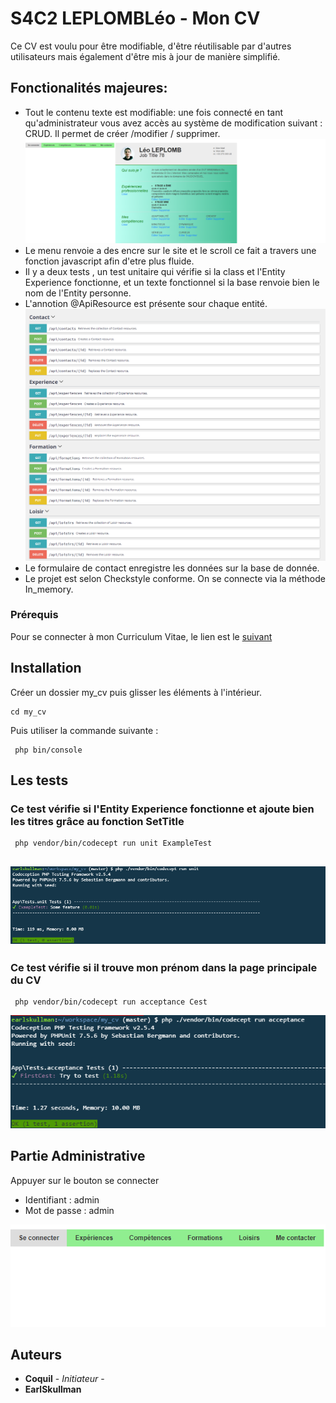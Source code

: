# S4C2 LEPLOMBLéo - Mon CV

Ce CV est voulu pour être modifiable, d'être réutilisable par d'autres utilisateurs mais également d'être mis à jour de manière simplifié.


## Fonctionalités majeures:

* Tout le contenu texte est modifiable: une fois connecté en tant qu'administrateur vous avez accès au système de modification suivant : CRUD. Il permet de créer /modifier / supprimer.![Alt text](/imgReadMe/crud.PNG "Modifications")
* Le menu renvoie a des encre sur le site et le scroll ce fait a travers une fonction javascript afin d'etre plus fluide.
* Il y a deux tests , un test unitaire qui vérifie si la class et l'Entity Experience fonctionne, et un texte fonctionnel si la base renvoie bien le nom de l'Entity personne.
* L'annotion @ApiResource est présente sour chaque entité. ![Alt text](/imgReadMe/api.PNG "Modification")
* Le formulaire de contact enregistre les données sur la base de donnée.
* Le projet est selon Checkstyle conforme.
On se connecte via la méthode In_memory.

### Prérequis

Pour se connecter à mon Curriculum Vitae, le lien est le [suivant](https://test-php-earlskullman.c9users.io/my_cv/public/index.php/)

## Installation

Créer un dossier my_cv puis glisser les éléments à l'intérieur.

```
cd my_cv
```
Puis utiliser la commande suivante :

```
 php bin/console
```
## Les tests

### Ce test vérifie si l'Entity Experience fonctionne et ajoute bien les titres grâce au fonction SetTitle

```
 php vendor/bin/codecept run unit ExampleTest
```
![Alt text](/imgReadMe/assertunit.PNG "assertion")
-------------------------------------------------------------------------------------------

### Ce test vérifie si il trouve mon prénom dans la page principale du CV

```
 php vendor/bin/codecept run acceptance Cest
```
![Alt text](/imgReadMe/acceptance.PNG "acceptance")

## Partie Administrative

Appuyer sur le bouton se connecter
* Identifiant :  admin
* Mot de passe : admin

![Alt text](/imgReadMe/menu.PNG "Connection")

## Auteurs

* **Coquil** - *Initiateur* -
* **EarlSkullman**